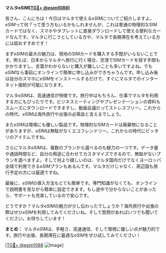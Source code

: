 **マルタeSIM[[TG💪+ @esim1088](https://t.me/s/esim1088)]**

皆さん、こんにちは！今日はマルタで使える*eSIM*についてご紹介しますよ。*eSIM*って何？って思う方もいるかもしれませんが、これは普通の物理的なSIMカードではなく、スマホやタブレットに直接ダウンロードして使える便利なカードなんです。マルタに行こうとしている方や、マルタで長期滞在を考えている方には超おすすめです！

まず*eSIM*の最大の魅力は、現地のSIMカードを購入する手間がいらないことです。例えば、日本からマルタへ旅行に行く場合、空港でSIMカードを探す手間もかかりますし、言葉がわからないと購入が難しいことも多いですよね。でも*eSIM*なら事前にオンラインで簡単に申し込みができちゃうんです。申し込み後は自分のスマホに*eSIM*をインストールするだけで、すぐにマルタでのインターネット接続が可能になります。

マルタ*eSIM*は、高速通信が特徴です。旅行中はもちろん、仕事でマルタを利用する方にもぴったりです。ビジネスミーティングやプレゼンテーションの資料もスムーズにダウンロードできますし、動画会議だってストレスフリー。これからの時代、*eSIM*は海外旅行や出張の必需品と言えるでしょう。

また*eSIM*は環境にも優しい製品です。物理的なSIMカードは廃棄物になることがありますが、*eSIM*は無駄がなくエコフレンドリー。これからの時代にピッタリのアイテムですね。

さらにマルタ*eSIM*は、複数のプランから選べるのも魅力の一つです。データ量や通話時間など、自分の用途に合わせてカスタマイズできるので、無駄がないプランを選べますよ。そして何より嬉しいのは、マルタ国内だけでなくヨーロッパ全域で利用できる*eSIM*プランもあるんです。マルタだけじゃなく、周辺国も旅行予定の方には最適ですね。

最後に、*eSIM*の導入方法もとても簡単です。専門知識がなくても、オンラインで説明書を見ながら簡単に設定できます。もし途中で分からないことがあったら、サポートも充実しているので安心です。

どうですか？マルタ*eSIM*の魅力が少し伝わったでしょうか？海外旅行や出張の際はぜひ*eSIM*を利用してみてくださいね。そして質問があればいつでも聞いてください。お待ちしています！

**まとめ：** マルタ*eSIM*は、手軽さ、高速通信、そして環境に優しい点が魅力的です。旅行や出張、長期滞在に最適な*eSIM*をぜひ試してみてください！

[[TG💪+ @esim1088](https://t.me/s/esim1088) ![Image](https://i.postimg.cc/Y0z9fWf4/image.png)]